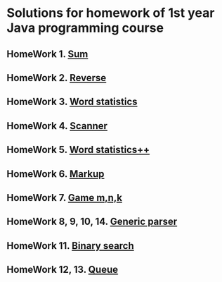 # Solutions for homework of 1st year Java programming course

## HomeWork 1. [Sum](https://github.com/Ma-XD/Java-Projects/tree/main/java-hw-1-Sum#readme)

## HomeWork 2. [Reverse](https://github.com/Ma-XD/Java-Projects/tree/main/java-hw-2-Reverse#readme)

## HomeWork 3. [Word statistics](https://github.com/Ma-XD/Java-Projects/tree/main/java-hw-3-WordStatInput#readme)

## HomeWork 4. [Scanner](https://github.com/Ma-XD/Java-Projects/tree/main/java-hw-4-Scanner#readme)

## HomeWork 5. [Word statistics++](https://github.com/Ma-XD/Java-Projects/tree/main/java-hw-5-WordStatIndex#readme)

## HomeWork 6. [Markup](https://github.com/Ma-XD/Java-Projects/tree/main/java-hw-6-Markup#readme)

## HomeWork 7. [Game m,n,k](https://github.com/Ma-XD/Java-Projects/tree/main/java-hw-7-Game#readme)

## HomeWork 8, 9, 10, 14. [Generic parser](https://github.com/Ma-XD/Java-Projects/tree/main/java-hw-8-9-10-14-ExpressionParser#readme)

## HomeWork 11. [Binary search](https://github.com/Ma-XD/Java-Projects/tree/main/java-hw-11-Search#readme)

## HomeWork 12, 13. [Queue](https://github.com/Ma-XD/Java-Projects/tree/main/java-hw-12-13-Queue#readme)
